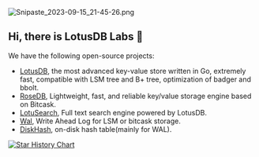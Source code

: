 ![Snipaste_2023-09-15_21-45-26.png](https://s2.loli.net/2023/09/15/MpzXhrO3KcZnYwI.png)

## Hi, there is LotusDB Labs 👋

We have the following open-source projects:

* [LotusDB](https://github.com/lotusdblabs/lotusdb), the most advanced key-value store written in Go, extremely fast, compatible with LSM tree and B+ tree, optimization of badger and bbolt.
* [RoseDB](https://github.com/rosedblabs/rosedb), Lightweight, fast, and reliable key/value storage engine based on Bitcask.
* [LotuSearch](https://github.com/lotusdblabs/lotusearch), Full text search engine powered by LotusDB.
* [Wal](https://github.com/rosedblabs/wal), Write Ahead Log for LSM or bitcask storage.
* [DiskHash](https://github.com/rosedblabs/diskhash), on-disk hash table(mainly for WAL).

[![Star History Chart](https://api.star-history.com/svg?repos=lotusdblabs/lotusdb,rosedblabs/rosedb&type=Date)](https://star-history.com/#lotusdblabs/lotusdb&rosedblabs/rosedb&Date)
